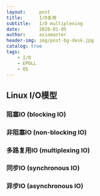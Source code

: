 ```yaml
---
layout:     post
title:      I/O复用
subtitle:   I/O multiplexing
date:       2020-01-05
author:     axiomaster
header-img: img/post-bg-desk.jpg
catalog: true
tags:
    - I/O
    - EPOLL
    - OS
---
```


## Linux I/O模型

### 阻塞IO (blocking IO)

### 非阻塞IO (non-blocking IO)

### 多路复用IO (multiplexing IO)

### 同步IO (synchronous IO)

### 异步IO (asynchronous IO)
